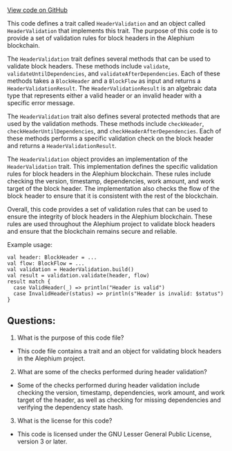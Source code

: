 [View code on GitHub](https://github.com/oxygenium/oxygenium/flow/src/main/scala/org/oxygenium/flow/validation/HeaderValidation.scala)

This code defines a trait called `HeaderValidation` and an object called `HeaderValidation` that implements this trait. The purpose of this code is to provide a set of validation rules for block headers in the Alephium blockchain. 

The `HeaderValidation` trait defines several methods that can be used to validate block headers. These methods include `validate`, `validateUntilDependencies`, and `validateAfterDependencies`. Each of these methods takes a `BlockHeader` and a `BlockFlow` as input and returns a `HeaderValidationResult`. The `HeaderValidationResult` is an algebraic data type that represents either a valid header or an invalid header with a specific error message. 

The `HeaderValidation` trait also defines several protected methods that are used by the validation methods. These methods include `checkHeader`, `checkHeaderUntilDependencies`, and `checkHeaderAfterDependencies`. Each of these methods performs a specific validation check on the block header and returns a `HeaderValidationResult`. 

The `HeaderValidation` object provides an implementation of the `HeaderValidation` trait. This implementation defines the specific validation rules for block headers in the Alephium blockchain. These rules include checking the version, timestamp, dependencies, work amount, and work target of the block header. The implementation also checks the flow of the block header to ensure that it is consistent with the rest of the blockchain. 

Overall, this code provides a set of validation rules that can be used to ensure the integrity of block headers in the Alephium blockchain. These rules are used throughout the Alephium project to validate block headers and ensure that the blockchain remains secure and reliable. 

Example usage:

```
val header: BlockHeader = ...
val flow: BlockFlow = ...
val validation = HeaderValidation.build()
val result = validation.validate(header, flow)
result match {
  case ValidHeader(_) => println("Header is valid")
  case InvalidHeader(status) => println(s"Header is invalid: $status")
}
```
## Questions: 
 1. What is the purpose of this code file?
- This code file contains a trait and an object for validating block headers in the Alephium project.

2. What are some of the checks performed during header validation?
- Some of the checks performed during header validation include checking the version, timestamp, dependencies, work amount, and work target of the header, as well as checking for missing dependencies and verifying the dependency state hash.

3. What is the license for this code?
- This code is licensed under the GNU Lesser General Public License, version 3 or later.
